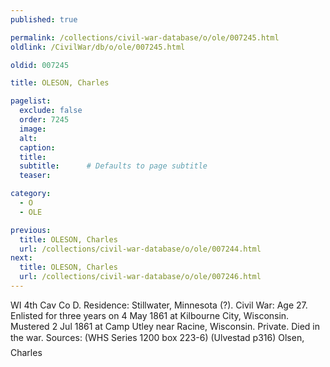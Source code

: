 ```yaml
---
published: true

permalink: /collections/civil-war-database/o/ole/007245.html
oldlink: /CivilWar/db/o/ole/007245.html

oldid: 007245

title: OLESON, Charles

pagelist:
  exclude: false
  order: 7245
  image: 
  alt:
  caption:
  title:
  subtitle:      # Defaults to page subtitle
  teaser:

category: 
  - O 
  - OLE

previous:
  title: OLESON, Charles
  url: /collections/civil-war-database/o/ole/007244.html  
next:
  title: OLESON, Charles
  url: /collections/civil-war-database/o/ole/007246.html   
---
```

WI 4th Cav Co D. Residence: Stillwater, Minnesota (?). Civil War: Age 27. Enlisted for three years on 4 May 1861 at Kilbourne City, Wisconsin. Mustered 2 Jul 1861 at Camp Utley near Racine, Wisconsin. Private. Died in the war. Sources: (WHS Series 1200 box 223-6) (Ulvestad p316) &#147;Olsen, Charles&#148;
